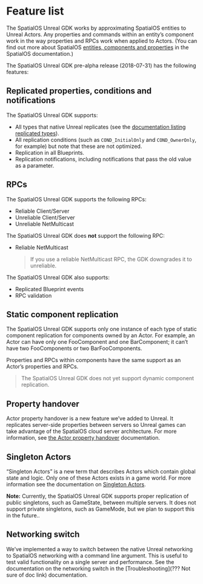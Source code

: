 # Feature list

The SpatialOS Unreal GDK works by approximating SpatialOS entities to Unreal Actors. Any properties and commands within an entity’s component work in the way properties and RPCs work when applied to Actors. (You can find out more about SpatialOS [entities, components and properties](https://docs.improbable.io/reference/13.1/shared/concepts/entities) in the SpatialOS documentation.) 

The SpatialOS Unreal GDK pre-alpha release (2018-07-31) has the following features:

## Replicated properties, conditions and notifications
The SpatialOS Unreal GDK supports:
* All types that native Unreal replicates (see the [documentation listing replicated types](./content/supported-replicated-types.md)).
* All replication conditions (such as `COND_InitialOnly` and `COND_OwnerOnly`, for example) but note that these are not optimized.
* Replication in all Blueprints.
* Replication notifications, including notifications that pass the old value as a parameter.

## RPCs

The SpatialOS Unreal GDK supports the following RPCs:
* Reliable Client/Server
* Unreliable Client/Server
* Unreliable NetMulticast

The SpatialOS Unreal GDK does **not** support the following RPC:
* Reliable NetMulticast
    > If you use a reliable NetMulticast RPC, the GDK downgrades it to unreliable.

The SpatialOS Unreal GDK also supports:
* Replicated Blueprint events
* RPC validation

## Static component replication

The SpatialOS Unreal GDK supports only one instance of each type of static component replication for components owned by an Actor. For example, an Actor can have only one FooComponent and one BarComponent; it can’t have two FooComponents or two BarFooComponents. 


Properties and RPCs within components have the same support as an Actor’s properties and RPCs.

> The SpatialOS Unreal GDK does not yet support dynamic component replication.

## Property handover

Actor property handover is a new feature we’ve added to Unreal. It replicates server-side properties between servers so Unreal games can take advantage of the SpatialOS cloud server architecture. For more information, see [the Actor property handover](./content/handover-between-server-workers.md) documentation.

## Singleton Actors

“Singleton Actors” is a new term that describes Actors which contain global state and logic.  Only one of these Actors exists in a game world. For more information see the documentation on [Singleton Actors](https://github.com/spatialos/UnrealGDK/blob/master/docs/contents/singleton-actors.md).

**Note:** Currently, the SpatialOS Unreal GDK supports proper replication of public singletons, such as GameState, between multiple servers. It does not support private singletons, such as GameMode, but we plan to support this in the future..

## Networking switch

We’ve implemented a way to switch between the native Unreal networking to SpatialOS networking with a command line argument. This is useful to test valid functionality on a single server and performance. See the documentation on the networking switch in the [Troubleshooting](??? Not sure of doc link) documentation.